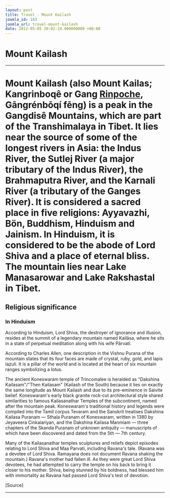 ```yaml
---
layout: post
title: Travel - Mount Kailash
joomla_id: 183
joomla_url: travel-mount-kailash
date: 2012-05-05 20:02:24.000000000 +00:00
---
```

# **Mount Kailash**

* * *

# Mount Kailash (also Mount Kailas; Kangrinboqê or Gang [Rinpoche](http://en.wikipedia.org/wiki/Rinpoche "Rinpoche"), Gāngrénbōqí fēng) is a peak in the Gangdisê Mountains, which are part of the Transhimalaya in Tibet. It lies near the source of some of the longest rivers in Asia: the Indus River, the Sutlej River (a major tributary of the Indus River), the Brahmaputra River, and the Karnali River (a tributary of the Ganges River). It is considered a sacred place in five religions: Ayyavazhi, Bön, Buddhism, Hinduism and Jainism. In Hinduism, it is considered to be the abode of Lord Shiva and a place of eternal bliss. The mountain lies near Lake Manasarowar and Lake Rakshastal in Tibet.

## Religious significance

### In Hinduism

According to Hinduism, Lord Shiva, the destroyer of ignorance and illusion, resides at the summit of a legendary mountain named Kailāsa, where he sits in a state of perpetual meditation along with his wife Pārvatī.

According to Charles Allen, one description in the Vishnu Purana of the mountain states that its four faces are made of crystal, ruby, gold, and lapis lazuli. It is a pillar of the world and is located at the heart of six mountain ranges symbolizing a lotus.

The ancient Koneswaram temple of Trincomalee is heralded as "Dakshina Kailasam"/"Then Kailasam" (Kailash of the South) because it lies on exactly the same longitude as Mount Kailash and due to its pre-eminence in Saivite belief. Koneswaram's early black granite rock-cut architectural style shared similarities to famous Kailasanathar Temples of the subcontinent, named after the mountain peak. Koneswaram's traditional history and legends were compiled into the Tamil corpus Tevaram and the Sanskrit treatises Dakshina Kailasa Puranam — Sthala Puranam of Koneswaram, written in 1380 by Jeyaveera Cinkaiariyan, and the Dakshina Kailasa Manmiam — three chapters of the Skanda Puranam of unknown antiquity — manuscripts of which have been discovered and dated from the 5th — 7th century.

Many of the Kailasanathar temples sculptures and reliefs depict episodes relating to Lord Shiva and Maa Parvati, including Ravana's tale. (Ravana was a devotee of Lord Shiva. Ramayana does not document Ravana shaking the mountain.) Ravana's mother had fallen ill. As they were great Lord Shiva devotees, he had attempted to carry the temple on his back to bring it closer to his mother. Shiva, being stunned by his boldness, had blessed him with immortality as Ravana had passed Lord Shiva's test of devotion.

[Source]

* * *





